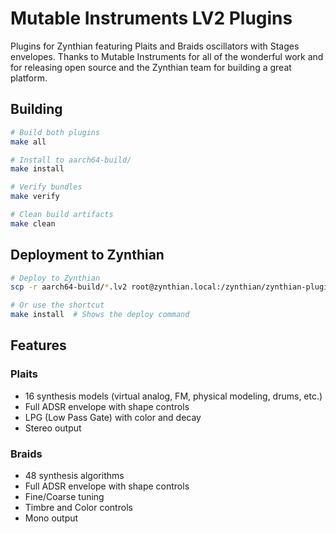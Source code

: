 # Mutable Instruments LV2 Plugins

Plugins for Zynthian featuring Plaits and Braids oscillators with Stages envelopes. Thanks to Mutable Instruments for all of the wonderful work and for releasing open source and the Zynthian team for building a great platform.
## Building

```bash
# Build both plugins
make all

# Install to aarch64-build/
make install

# Verify bundles
make verify

# Clean build artifacts
make clean
```

## Deployment to Zynthian

```bash
# Deploy to Zynthian
scp -r aarch64-build/*.lv2 root@zynthian.local:/zynthian/zynthian-plugins/lv2/

# Or use the shortcut
make install  # Shows the deploy command
```

## Features

### Plaits
- 16 synthesis models (virtual analog, FM, physical modeling, drums, etc.)
- Full ADSR envelope with shape controls
- LPG (Low Pass Gate) with color and decay
- Stereo output

### Braids
- 48 synthesis algorithms
- Full ADSR envelope with shape controls
- Fine/Coarse tuning
- Timbre and Color controls
- Mono output

